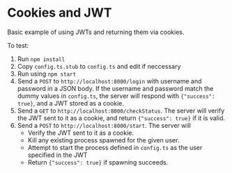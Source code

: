 # Cookies and JWT

Basic example of using JWTs and returning them via cookies. 

To test: 
1. Run `npm install`
2. Copy `config.ts.stub` to `config.ts` and edit if neccessary
3. Run using `npm start`
4. Send a `POST` to `http://localhost:8000/login` with username and password in a JSON body. If the username and password match the dummy values in `config.ts`, the server will respond with `{"success": true}`, and a JWT stored as a cookie.
5. Send a `GET` to `http://localhost:8000/checkStatus`. The server will verify the JWT sent to it as a cookie, and return `{"success": true}` if it is valid.
5. Send a `POST` to `http://localhost:8000/start`. The server will
    * Verify the JWT sent to it as a cookie.
    * Kill any existing process spawned for the given user.
    * Attempt to start the process defined in `config.ts` as the user specified in the JWT
    * Return `{"success": true}` if spawning succeeds.